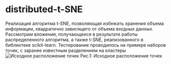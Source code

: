 # distributed-t-SNE
Реализация алгоритма t-SNE, позволяющая избежать хранения объема информации, квадратично зависящего от объема входных данных.
Рассмотрим вложения, получающееся в результате работы распределенного
алгоритма, а также t-SNE, реализованного в библиотеке scikit-learn. Тестирование проводилось на примере наборов точек, с заранее известным разделением на
кластеры
![Исходное расположение точек](https://github.com/Marchukova01/distributed-t-SNE/assets/90204625/cc5065c8-9a5e-4eab-a127-aeb9f3cc16fb)
Рис.1: Исходное расположение точек
